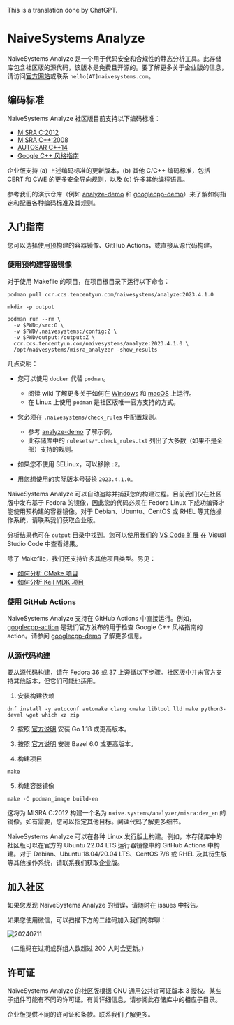 This is a translation done by ChatGPT.

# NaiveSystems Analyze

NaiveSystems Analyze 是一个用于代码安全和合规性的静态分析工具。此存储库包含社区版的源代码，该版本是免费且开源的。要了解更多关于企业版的信息，请访问[官方网站](https://www.naivesystems.com/)或联系 `hello[AT]naivesystems.com`。

## 编码标准

NaiveSystems Analyze 社区版目前支持以下编码标准：

- [MISRA C:2012](https://docs.naivesystems.com/analyze/misrac2012)
- [MISRA C++:2008](https://docs.naivesystems.com/analyze/misracpp2008)
- [AUTOSAR C++14](https://www.autosar.org/fileadmin/standards/R22-11/AP/AUTOSAR_RS_CPP14Guidelines.pdf)
- [Google C++ 风格指南](https://naive.systems/styleguide/cppguide.html)

企业版支持 (a) 上述编码标准的更新版本，(b) 其他 C/C++ 编码标准，包括 CERT 和 CWE 的更多安全导向规则，以及 (c) 许多其他编程语言。

参考我们的演示仓库（例如 [analyze-demo](https://github.com/naivesystems/analyze-demo) 和 [googlecpp-demo](https://github.com/naivesystems/googlecpp-demo)）来了解如何指定和配置各种编码标准及其规则。

## 入门指南

您可以选择使用预构建的容器镜像、GitHub Actions，或直接从源代码构建。

### 使用预构建容器镜像

对于使用 Makefile 的项目，在项目根目录下运行以下命令：

```
podman pull ccr.ccs.tencentyun.com/naivesystems/analyze:2023.4.1.0

mkdir -p output

podman run --rm \
  -v $PWD:/src:O \
  -v $PWD/.naivesystems:/config:Z \
  -v $PWD/output:/output:Z \
  ccr.ccs.tencentyun.com/naivesystems/analyze:2023.4.1.0 \
  /opt/naivesystems/misra_analyzer -show_results
```

几点说明：

* 您可以使用 `docker` 代替 `podman`。
  * 阅读 wiki 了解更多关于如何在
    [Windows](https://github.com/naivesystems/analyze/wiki/How-to-run-on-Windows) 和
    [macOS](https://github.com/naivesystems/analyze/wiki/How-to-run-on-macOS) 上运行。
  * 在 Linux 上使用 `podman` 是社区版唯一官方支持的方式。

* 您必须在 `.naivesystems/check_rules` 中配置规则。
  - 参考
    [analyze-demo](https://github.com/naivesystems/analyze-demo/blob/master/.naivesystems/check_rules)
    了解示例。
  - 此存储库中的 `rulesets/*.check_rules.txt` 列出了大多数（如果不是全部）支持的规则。

* 如果您不使用 SELinux，可以移除 `:Z`。

* 用您想使用的实际版本号替换 `2023.4.1.0`。

NaiveSystems Analyze 可以自动追踪并捕获您的构建过程。目前我们仅在社区版中发布基于 Fedora 的镜像，因此您的代码必须在 Fedora Linux 下成功编译才能使用预构建的容器镜像。对于 Debian、Ubuntu、CentOS 或 RHEL 等其他操作系统，请联系我们获取企业版。

分析结果也可在 `output` 目录中找到。您可以使用我们的 [VS Code 扩展](https://marketplace.visualstudio.com/items?itemName=naivesystems.analyze) 在 Visual Studio Code 中查看结果。

除了 Makefile，我们还支持许多其他项目类型。另见：

* [如何分析 CMake 项目](https://github.com/naivesystems/analyze/wiki/How-to-analyze-CMake-projects)
* [如何分析 Keil MDK 项目](https://github.com/naivesystems/analyze/wiki/How-to-analyze-Keil-MDK-projects)

### 使用 GitHub Actions

NaiveSystems Analyze 支持在 GitHub Actions 中直接运行。例如，[googlecpp-action](https://github.com/naivesystems/googlecpp-action) 是我们官方发布的用于检查 Google C++ 风格指南的 action。请参阅 [googlecpp-demo](https://github.com/naivesystems/googlecpp-demo) 了解更多信息。

### 从源代码构建

要从源代码构建，请在 Fedora 36 或 37 上遵循以下步骤。社区版中并未官方支持其他版本，但它们可能也适用。

1. 安装构建依赖

```
dnf install -y autoconf automake clang cmake libtool lld make python3-devel wget which xz zip
```

2. 按照 [官方说明](https://go.dev/doc/install) 安装 Go 1.18 或更高版本。

3. 按照 [官方说明](https://bazel.build/install) 安装 Bazel 6.0 或更高版本。

4. 构建项目

```
make
```

5. 构建容器镜像

```
make -C podman_image build-en
```

这将为 MISRA C:2012 构建一个名为 `naive.systems/analyzer/misra:dev_en` 的镜像。如有需要，您可以指定其他目标。阅读代码了解更多细节。

NaiveSystems Analyze 可以在各种 Linux 发行版上构建。例如，本存储库中的社区版可以在官方的 Ubuntu 22.04 LTS 运行器镜像中的 GitHub Actions 中构建。对于 Debian、Ubuntu 18.04/20.04 LTS、CentOS 7/8 或 RHEL 及其衍生版等其他操作系统，请联系我们获取企业版。

## 加入社区

如果您发现 NaiveSystems Analyze 的错误，请随时在 issues 中报告。

如果您使用微信，可以扫描下方的二维码加入我们的群聊：

![20240711](https://github.com/naivesystems/analyze/assets/22113324/5efee839-36a2-459a-82bd-39d39fbfdfd4)

（二维码在过期或群组人数超过 200 人时会更新。）

## 许可证

NaiveSystems Analyze 的社区版根据 GNU 通用公共许可证版本 3 授权。某些子组件可能有不同的许可证。有关详细信息，请参阅此存储库中的相应子目录。

企业版提供不同的许可证和条款。联系我们了解更多。
